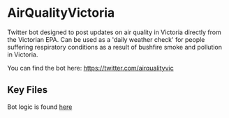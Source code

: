# AirQualityVictoria

Twitter bot designed to post updates on air quality in Victoria directly 
from the Victorian EPA. Can be used as a 'daily weather check' for 
people suffering respiratory conditions as a result of bushfire smoke 
and pollution in Victoria.

You can find the bot here: https://twitter.com/airqualityvic 

## Key Files 

Bot logic is found [here](AirQualityVictoria/StartupTask.cs)
